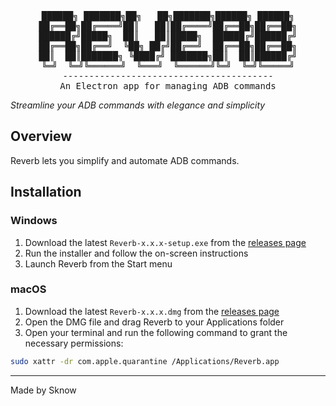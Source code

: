 <div align="center">
<pre>
██████╗ ███████╗██╗   ██╗███████╗██████╗ ██████╗
██╔══██╗██╔════╝██║   ██║██╔════╝██╔══██╗██╔══██╗
██████╔╝█████╗  ██║   ██║█████╗  ██████╔╝██████╔╝
██╔══██╗██╔══╝  ╚██╗ ██╔╝██╔══╝  ██╔══██╗██╔══██╗
██║  ██║███████╗ ╚████╔╝ ███████╗██║  ██║██████╔╝
╚═╝  ╚═╝╚══════╝  ╚═══╝  ╚══════╝╚═╝  ╚═╝╚═════╝
----------------------------------------
An Electron app for managing ADB commands
</pre>
</div>

*Streamline your ADB commands with elegance and simplicity*

## Overview

Reverb lets you simplify and automate ADB commands.

## Installation

### Windows
1. Download the latest `Reverb-x.x.x-setup.exe` from the [releases page](https://github.com/Sknoww/reverb/releases)
2. Run the installer and follow the on-screen instructions
3. Launch Reverb from the Start menu

### macOS
1. Download the latest `Reverb-x.x.x.dmg` from the [releases page](https://github.com/Sknoww/reverb/releases)
2. Open the DMG file and drag Reverb to your Applications folder
3. Open your terminal and run the following command to grant the necessary permissions:
```bash
sudo xattr -dr com.apple.quarantine /Applications/Reverb.app
```

---

Made by Sknow
